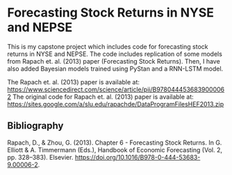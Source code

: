 # Forecasting Stock Returns in NYSE and NEPSE

This is my capstone project which includes code for forecasting stock returns in NYSE and NEPSE. The code includes replication of some models from Rapach et. al. (2013) paper (Forecasting Stock Returns). Then, I have also added Bayesian models trained using PyStan and a RNN-LSTM model.

The Rapach et. al. (2013) paper is available at: https://www.sciencedirect.com/science/article/pii/B9780444536839000062
The original code for Rapach et. al. (2013) paper is available at: https://sites.google.com/a/slu.edu/rapachde/DataProgramFilesHEF2013.zip

## Bibliography
Rapach, D., & Zhou, G. (2013). Chapter 6 - Forecasting Stock Returns. In G. Elliott & A. Timmermann (Eds.), Handbook of Economic Forecasting (Vol. 2, pp. 328–383). Elsevier. https://doi.org/10.1016/B978-0-444-53683-9.00006-2.

